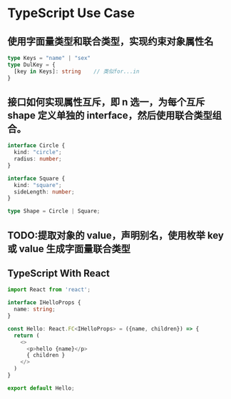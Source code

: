 # TypeScript Use Case

## 使用字面量类型和联合类型，实现约束对象属性名

```TypeScript
type Keys = "name" | "sex"
type DulKey = {
  [key in Keys]: string    // 类似for...in
}
```

## 接口如何实现属性互斥，即 n 选一，为每个互斥 shape 定义单独的 interface，然后使用联合类型组合。

```TypeScript
interface Circle {
  kind: "circle";
  radius: number;
}

interface Square {
  kind: "square";
  sideLength: number;
}

type Shape = Circle | Square;
```

## TODO:提取对象的 value，声明别名，使用枚举 key 或 value 生成字面量联合类型

## TypeScript With React

```TypeScript
import React from 'react';

interface IHelloProps {
  name: string;
}

const Hello: React.FC<IHelloProps> = ({name, children}) => {
  return (
    <>
      <p>hello {name}</p>
      { children }
    </>
  )
}

export default Hello;
```
